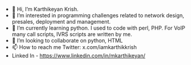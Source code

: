 - 👋 Hi, I’m Karthikeyan Krish. 
- 👀 I’m interested in programming challenges related to network design, presales, deployment and management.
- 🌱 I’m currently learning python. I used to code with perl, PHP. For VoIP many call scripts, IVRS scripts are written by me. 
- 💞️ I’m looking to collaborate on python, HTML
- 📫 How to reach me Twitter: x.com/iamkarthikkrish
- Linked In - https://www.linkedin.com/in/mkarthikeyan/

<!---
indhradhanush/indhradhanush is a ✨ special ✨ repository because its `README.md` (this file) appears on your GitHub profile.
You can click the Preview link to take a look at your changes.
--->
